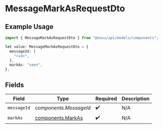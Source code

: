 # MessageMarkAsRequestDto

## Example Usage

```typescript
import { MessageMarkAsRequestDto } from "@novu/api/models/components";

let value: MessageMarkAsRequestDto = {
  messageId: [
    "<id>",
  ],
  markAs: "seen",
};
```

## Fields

| Field                                                  | Type                                                   | Required                                               | Description                                            |
| ------------------------------------------------------ | ------------------------------------------------------ | ------------------------------------------------------ | ------------------------------------------------------ |
| `messageId`                                            | *components.MessageId*                                 | :heavy_check_mark:                                     | N/A                                                    |
| `markAs`                                               | [components.MarkAs](../../models/components/markas.md) | :heavy_check_mark:                                     | N/A                                                    |